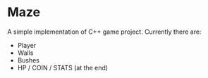# Maze
A simple implementation of C++ game project.
Currently there are:
- Player
- Walls
- Bushes
- HP / COIN / STATS (at the end)
